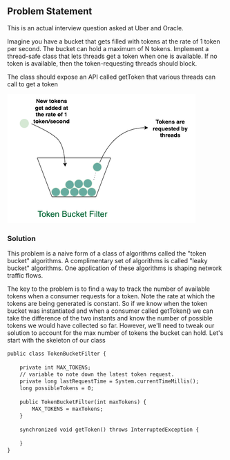 ## Problem Statement
This is an actual interview question asked at Uber and Oracle.

Imagine you have a bucket that gets filled with tokens at the rate of 1 token per second. The bucket can hold a maximum of N tokens. Implement a thread-safe class that lets threads get a token when one is available. If no token is available, then the token-requesting threads should block.

The class should expose an API called getToken that various threads can call to get a token

![img.png](img.png)

### Solution
This problem is a naive form of a class of algorithms called the "token bucket" algorithms. A complimentary set of algorithms is called "leaky bucket" algorithms. One application of these algorithms is shaping network traffic flows.

The key to the problem is to find a way to track the number of available tokens when a consumer requests for a token. Note the rate at which the tokens are being generated is constant. So if we know when the token bucket was instantiated and when a consumer called getToken() we can take the difference of the two instants and know the number of possible tokens we would have collected so far. However, we'll need to tweak our solution to account for the max number of tokens the bucket can hold. Let's start with the skeleton of our class

```agsl
public class TokenBucketFilter {

    private int MAX_TOKENS;
    // variable to note down the latest token request.
    private long lastRequestTime = System.currentTimeMillis();
    long possibleTokens = 0;

    public TokenBucketFilter(int maxTokens) {
        MAX_TOKENS = maxTokens;
    }

    synchronized void getToken() throws InterruptedException {

    }
}
```